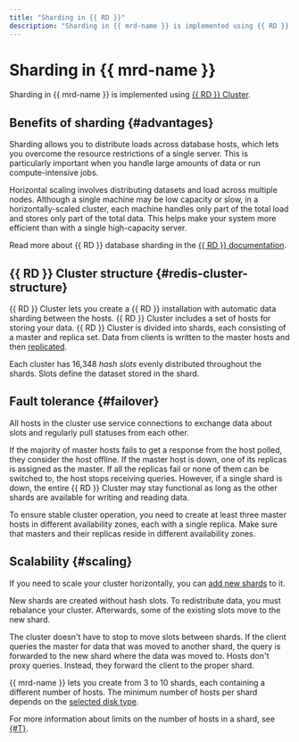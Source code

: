 ```yaml
---
title: "Sharding in {{ RD }}"
description: "Sharding in {{ mrd-name }} is implemented using {{ RD }} Cluster. {{ RD }} Cluster lets you create a {{ RD }} installation with automatic data sharding between the hosts. Sharding allows you to distribute loads across database hosts, which lets you overcome the resource restrictions of a single server. This is particularly important when you handle large amounts of data or run compute-intensive jobs."
---
```


# Sharding in {{ mrd-name }}

Sharding in {{ mrd-name }} is implemented using [{{ RD }} Cluster](https://redis.io/topics/cluster-tutorial).

## Benefits of sharding {#advantages}

Sharding allows you to distribute loads across database hosts, which lets you overcome the resource restrictions of a single server. This is particularly important when you handle large amounts of data or run compute-intensive jobs.

Horizontal scaling involves distributing datasets and load across multiple nodes. Although a single machine may be low capacity or slow, in a horizontally-scaled cluster, each machine handles only part of the total load and stores only part of the total data. This helps make your system more efficient than with a single high-capacity server.

Read more about {{ RD }} database sharding in the [{{ RD }} documentation](https://redis.io/topics/cluster-spec).

## {{ RD }} Cluster structure {#redis-cluster-structure}

{{ RD }} Cluster lets you create a {{ RD }} installation with automatic data sharding between the hosts. {{ RD }} Cluster includes a set of hosts for storing your data. {{ RD }} Cluster is divided into shards, each consisting of a master and replica set. Data from clients is written to the master hosts and then [replicated](replication.md).

Each cluster has 16,348 *hash slots* evenly distributed throughout the shards. Slots define the dataset stored in the shard.

## Fault tolerance {#failover}

All hosts in the cluster use service connections to exchange data about slots and regularly pull statuses from each other.

If the majority of master hosts fails to get a response from the host polled, they consider the host offline. If the master host is down, one of its replicas is assigned as the master. If all the replicas fail or none of them can be switched to, the host stops receiving queries. However, if a single shard is down, the entire {{ RD }} Cluster may stay functional as long as the other shards are available for writing and reading data.

To ensure stable cluster operation, you need to create at least three master hosts in different availability zones, each with a single replica. Make sure that masters and their replicas reside in different availability zones.

## Scalability {#scaling}

If you need to scale your cluster horizontally, you can [add new shards](../operations/shards.md#add) to it.

New shards are created without hash slots. To redistribute data, you must rebalance your cluster. Afterwards, some of the existing slots move to the new shard.

The cluster doesn't have to stop to move slots between shards. If the client queries the master for data that was moved to another shard, the query is forwarded to the new shard where the data was moved to. Hosts don't proxy queries. Instead, they forward the client to the proper shard.

{{ mrd-name }} lets you create from 3 to 10 shards, each containing a different number of hosts. The minimum number of hosts per shard depends on the [selected disk type](./storage.md#storage-type-selection).

For more information about limits on the number of hosts in a shard, see [{#T}](./limits.md).
